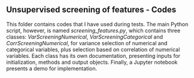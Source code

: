 ## Unsupervised screening of features - Codes

This folder contains codes that I have used during tests. The main Python script, however, is named *screening_features.py*, which contains three classes: *VarScreeningNumerical*, *VarScreeningCategorical* and *CorrScreeningNumerical*, for variance selection of numerical and categorical variables, plus selection based on correlation of numerical variables. Each class has its own documentation, presenting inputs for initialization, methods and output objects. Finally, a Jupyter notebook presents a demo for implementation.
